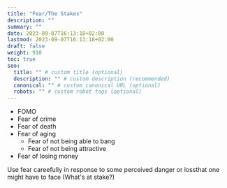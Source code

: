 ```yaml
---
title: "Fear/The Stakes"
description: ""
summary: ""
date: 2023-09-07T16:13:18+02:00
lastmod: 2023-09-07T16:13:18+02:00
draft: false
weight: 910
toc: true
seo:
  title: "" # custom title (optional)
  description: "" # custom description (recommended)
  canonical: "" # custom canonical URL (optional)
  robots: "" # custom robot tags (optional)
---
```


* FOMO
* Fear of crime
* Fear of death
* Fear of aging
  * Fear of not being able to bang
  * Fear of not being attractive
* Fear of losing money

Use fear careefully in response to some perceived danger or lossthat one might have to face (What's at stake?)
